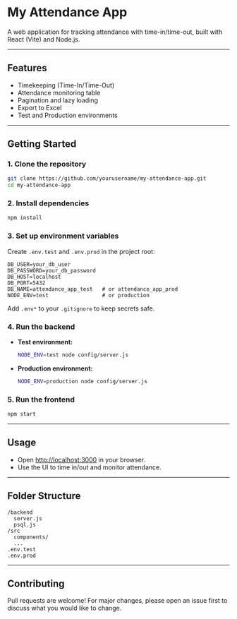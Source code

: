 # My Attendance App

A web application for tracking attendance with time-in/time-out, built with React (Vite) and Node.js.

---

## Features

- Timekeeping (Time-In/Time-Out)
- Attendance monitoring table
- Pagination and lazy loading
- Export to Excel
- Test and Production environments

---

## Getting Started

### 1. **Clone the repository**

```sh
git clone https://github.com/yourusername/my-attendance-app.git
cd my-attendance-app
```

### 2. **Install dependencies**

```sh
npm install
```

### 3. **Set up environment variables**

Create `.env.test` and `.env.prod` in the project root:

```
DB_USER=your_db_user
DB_PASSWORD=your_db_password
DB_HOST=localhost
DB_PORT=5432
DB_NAME=attendance_app_test   # or attendance_app_prod
NODE_ENV=test                 # or production
```

Add `.env*` to your `.gitignore` to keep secrets safe.

### 4. **Run the backend**

- **Test environment:**

  ```sh
  NODE_ENV=test node config/server.js
  ```

- **Production environment:**

  ```sh
  NODE_ENV=production node config/server.js
  ```

### 5. **Run the frontend**

```sh
npm start
```

---

## Usage

- Open [http://localhost:3000](http://localhost:3000) in your browser.
- Use the UI to time in/out and monitor attendance.

---

## Folder Structure

```
/backend
  server.js
  psql.js
/src
  components/
  ...
.env.test
.env.prod
```

---

## Contributing

Pull requests are welcome! For major changes, please open an issue first to discuss what you would like to change.

